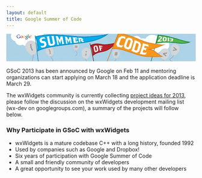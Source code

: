 ```yaml
---
layout: default
title: Google Summer of Code
---
```


![Google Summer of Code 2013](2013/logo.jpg)

GSoC 2013 has been announced by Google on Feb 11 and mentoring organizations
can start applying on March 18 and the application deadline is March 29.

The wxWidgets community is currently collecting [project ideas for 2013](2013),
please follow the discussion on the wxWidgets development mailing list (wx-dev
on googlegroups.com), a summary of the projects will follow below.

### Why Participate in GSoC with wxWidgets

-  wxWidgets is a mature codebase C++ with a long history, founded 1992
-  Used by companies such as Google and Dropbox!
-  Six years of participation with Google Summer of Code
-  A small and friendly community of developers
-  A great opportunity to see your work used by many other developers

